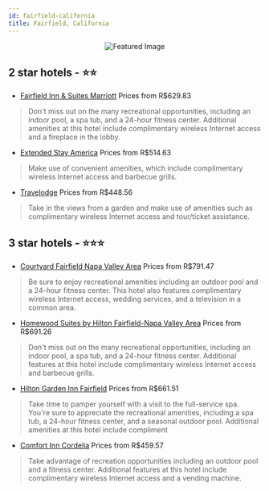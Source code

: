 ```yaml
---
id: fairfield-california
title: Fairfield, California
---
```


<center><img src="https://i.travelapi.com/hotels/1000000/20000/17000/16961/78580cc8_z.jpg" alt="Featured Image" /></center>


##  2 star hotels - ⭐️⭐️

-    [Fairfield Inn & Suites Marriott](https://us.hurb.com/hotels/fairfield/fairfield-inn-suites-marriott-JNP-JP851129?cmp=18055) Prices from R$629.83
   > Don't miss out on the many recreational opportunities, including an indoor pool, a spa tub, and a 24-hour fitness center. Additional amenities at this hotel include complimentary wireless Internet access and a fireplace in the lobby.
-    [Extended Stay America](https://us.hurb.com/hotels/fairfield/extended-stay-america-JNP-JP188318?cmp=18055) Prices from R$514.63
   > Make use of convenient amenities, which include complimentary wireless Internet access and barbecue grills.
-    [Travelodge](https://us.hurb.com/hotels/fairfield/travelodge-JNP-JP819113?cmp=18055) Prices from R$448.56
   > Take in the views from a garden and make use of amenities such as complimentary wireless Internet access and tour/ticket assistance.

##  3 star hotels - ⭐️⭐️⭐️

-    [Courtyard Fairfield Napa Valley Area](https://us.hurb.com/hotels/fairfield/courtyard-fairfield-napa-valley-area-JNP-JP087427?cmp=18055) Prices from R$791.47
   > Be sure to enjoy recreational amenities including an outdoor pool and a 24-hour fitness center. This hotel also features complimentary wireless Internet access, wedding services, and a television in a common area.
-    [Homewood Suites by Hilton Fairfield-Napa Valley Area](https://us.hurb.com/hotels/fairfield/homewood-suites-by-hilton-fairfield-napa-valley-area-JNP-JP087430?cmp=18055) Prices from R$691.26
   > Don't miss out on the many recreational opportunities, including an indoor pool, a spa tub, and a 24-hour fitness center. Additional features at this hotel include complimentary wireless Internet access and barbecue grills.
-    [Hilton Garden Inn Fairfield](https://us.hurb.com/hotels/fairfield/hilton-garden-inn-fairfield-JNP-JP087429?cmp=18055) Prices from R$661.51
   > Take time to pamper yourself with a visit to the full-service spa. You're sure to appreciate the recreational amenities, including a spa tub, a 24-hour fitness center, and a seasonal outdoor pool. Additional amenities at this hotel include compliment
-    [Comfort Inn Cordelia](https://us.hurb.com/hotels/fairfield/comfort-inn-cordelia-JNP-JP051914?cmp=18055) Prices from R$459.57
   > Take advantage of recreation opportunities including an outdoor pool and a fitness center. Additional features at this hotel include complimentary wireless Internet access and a vending machine.
